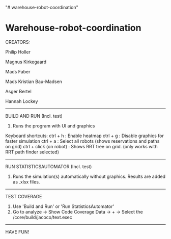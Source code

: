 "# warehouse-robot-coordination" 
# Warehouse-robot-coordination

CREATORS:

Philip Holler

Magnus Kirkegaard

Mads Faber

Mads Kristian Bau-Madsen

Asger Bertel

Hannah Lockey
____________________________
BUILD AND RUN (Incl. test)
1. Runs the program with UI and graphics 

Keyboard shortcuts:
ctrl + h : Enable heatmap
ctrl + g : Disable graphics for faster simulation
ctrl + a : Select all robots (shows reservations and paths on grid)
ctrl + click (on robot) : Shows RRT tree on grid. (only works with RRT path finder selected)
_____________________________
RUN STATISTICSAUTOMATOR (Incl. test)
1. Runs the simulation(s) automatically without graphics. Results are added as .xlsx files.
____________________________
TEST COVERAGE
1. Use 'Build and Run' or 'Run StatisticsAutomator'
2. Go to analyze -> Show Code Coverage Data -> + -> Select the /core/build/jacoco/text.exec 
_______________________________
HAVE FUN!
